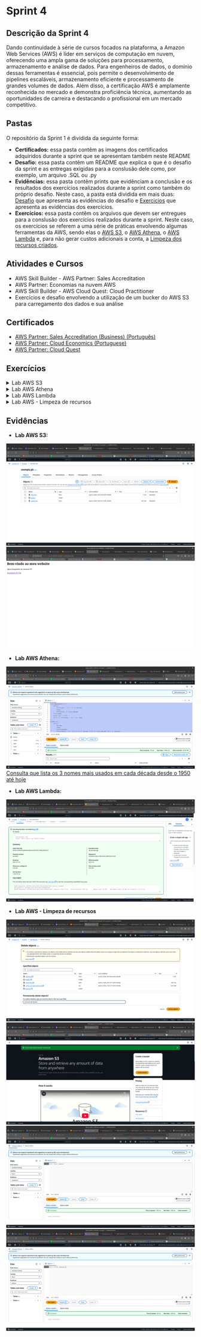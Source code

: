 # Sprint 4

## Descrição da Sprint 4

Dando continuidade à série de cursos focados na plataforma, a Amazon Web Services (AWS) é líder em serviços de computação em nuvem, oferecendo uma ampla gama de soluções para processamento, armazenamento e análise de dados. Para engenheiros de dados, o domínio dessas ferramentas é essencial, pois permite o desenvolvimento de pipelines escaláveis, armazenamento eficiente e processamento de grandes volumes de dados. Além disso, a certificação AWS é amplamente reconhecida no mercado e demonstra proficiência técnica, aumentando as oportunidades de carreira e destacando o profissional em um mercado competitivo.

## Pastas

O repositório da Sprint 1 é dividida da seguinte forma:

- **Certificados:** essa pasta contêm as imagens dos certificados adquiridos durante a sprint que se apresentam também neste README
- **Desafio:** essa pasta contêm um README que explica o que é o desafio da sprint e as entregas exigidas para a conslusão dele como, por exemplo, um arquivo .SQL ou .py
- **Evidências:** essa pasta contêm prints que evidênciam a conclusão e os resultados dos exercícios realizados durante a sprint como também do próprio desafio. Neste caso, a pasta está dividida em mais duas: [Desafio](./Evidencias/Desafio/) que apresenta as evidências do desafio e [Exercicios](./Evidencias/Exercicios/) que apresenta as evidências dos exercícios.
- **Exercícios:** essa pasta contêm os arquivos que devem ser entregues para a conslusão dos exercícios realizados durante a sprint. Neste caso, os exercícios se referem a uma série de práticas envolvendo algumas ferramentas da AWS, sendo elas o [AWS S3](./Exercicios/Lab_S3/), o [AWS Athena](./Exercicios/Lab_athena/), o [AWS Lambda](./Exercicios/Lab_lambda/) e, para não gerar custos adicionais a conta, a [Limpeza dos recursos criados](./Exercicios/Lab_limpeza/).

## Atividades e Cursos

- AWS Skill Builder - AWS Partner: Sales Accreditation
- AWS Partner: Economias na nuvem AWS
- AWS Skill Builder - AWS Cloud Quest: Cloud Practitioner
- Exercícios e desafio envolvendo a utilização de um bucker do AWS S3 para carregamento dos dados e sua análise

## Certificados

- [AWS Partner: Sales Accreditation (Business) (Português)](./Certificados/13660_3_7235508_1743576212_AWS%20Course%20Completion%20Certificate.pdf)
- [AWS Partner: Cloud Economics (Portuguese)](./Certificados/16197_3_7235508_1743599195_AWS%20Course%20Completion%20Certificate.pdf)
- [AWS Partner: Cloud Quest](./Certificados/aws-cloud-quest-cloud-practitioner.png)

## Exercícios

<details>
<summary>Lab AWS S3</summary>

- [Arquivo 404.html para erros](./Exercicios/Lab_S3/404.html)
- [Arquivo index](./Exercicios/Lab_S3/index.html)
- [Pasta dados com o arquivo nomes.csv](./Exercicios/Lab_S3/dados/)

</details>

<details>
<summary>Lab AWS Athena</summary>

- [Querie para criação da tabela](./Exercicios/Lab_athena/tabela.sql)
- [Queria para realização da consulta](./Exercicios/Lab_athena/consulta.sql)

</details>

<details>
<summary>Lab AWS Lambda</summary>

- [Arquivo dockerfile para criação da imagem com o pandas](./Exercicios/Lab_lambda/dockerfile)
- [Arquico zip gerado para ser adicionado no bucket S3](./Exercicios/Lab_lambda/minha-camada-pandas.zip)

</details>

<details>
<summary>Lab AWS - Limpeza de recursos</summary>

- [Script SQL para deletar a tabela e o schema criado](./Exercicios/Lab_limpeza/limpeza.sql)

</details>

## Evidências

- **Lab AWS S3:**

![Arquivos presentes no bucket S3](./Evidencias/Exercicios/lab_s3_1.png)
![Site estático hosteado pelo bucket S3](./Evidencias/Exercicios/lab_s3_2.png)

- **Lab AWS Athena:**

![Tabela criada no AWS Athena](./Evidencias/Exercicios/tabela_nomes.png)
[Consulta que lista os 3 nomes mais usados em cada década desde o 1950 até hoje](./Evidencias/Exercicios/70a1cd13-b150-4e87-b2a0-3bef36b205b5.csv)

- **Lab AWS Lambda:**

![Realização correta dos testes após redimensionamento da memória e tempo de timout](./Evidencias/Exercicios/lambda.png)

- **Lab AWS - Limpeza de recursos**

![Remoção dos arquivos do bucket](./Evidencias/Exercicios/limpeza_1.png)
![Bucket S3 deletado](./Evidencias/Exercicios/limpeza_2.png)
![Deletando tabela criada no Athena](./Evidencias/Exercicios/limpeza_3.png)
![Deletando schema criado no Athena](./Evidencias/Exercicios/limpeza_4.png)
